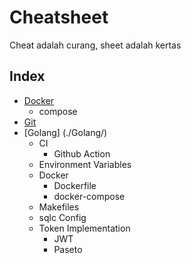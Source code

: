 # Cheatsheet

Cheat adalah curang, sheet adalah kertas

## Index

- [Docker](./Docker/)
    - compose
- [Git](./Git/)
- [Golang] (./Golang/)
    - CI
        - Github Action
    - Environment Variables
    - Docker
        - Dockerfile
        - docker-compose
    - Makefiles
    - sqlc Config
    - Token Implementation
        - JWT
        - Paseto

